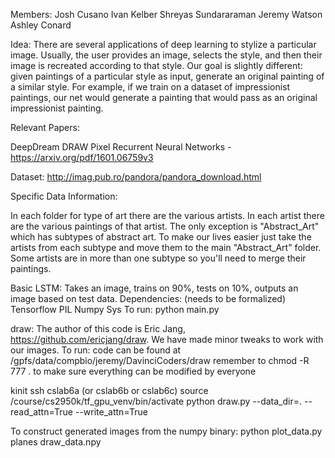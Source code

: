 Members:
Josh Cusano
Ivan Kelber
Shreyas Sundararaman
Jeremy Watson
Ashley Conard

Idea:
There are several applications of deep learning to stylize a particular image.  Usually, the user provides an image, selects the style, and then their image is recreated according to that style.  Our goal is slightly different: given paintings of a particular style as input, generate an original painting of a similar style.  For example, if we train on a dataset of impressionist paintings, our net would generate a painting that would pass as an original impressionist painting.

Relevant Papers:

DeepDream
DRAW
Pixel Recurrent Neural Networks - https://arxiv.org/pdf/1601.06759v3

Dataset:
http://imag.pub.ro/pandora/pandora_download.html

Specific Data Information:

In each folder for type of art there are the various artists.  In each artist there
are the various paintings of that artist.  The only exception is "Abstract_Art"
which has subtypes of abstract art.  To make our lives easier just take the artists
from each subtype and move them to the main "Abstract_Art" folder.  Some artists
are in more than one subtype so you'll need to merge their paintings.

Basic LSTM:
Takes an image, trains on 90%, tests on 10%, outputs an image based on test data.
Dependencies: (needs to be formalized)
Tensorflow
PIL
Numpy
Sys
To run:
python main.py <image-to-train> 

draw:
The author of this code is Eric Jang, https://github.com/ericjang/draw. We have made minor tweaks to work with our images.
To run:
code can be found at /gpfs/data/compbio/jeremy/DavinciCoders/draw
remember to chmod -R 777 . to make sure everything can be modified by everyone

kinit
ssh cslab6a (or cslab6b or cslab6c)
source /course/cs2950k/tf_gpu_venv/bin/activate 
python draw.py --data_dir=. --read_attn=True --write_attn=True

To construct generated images from the numpy binary:
python plot_data.py planes draw_data.npy
